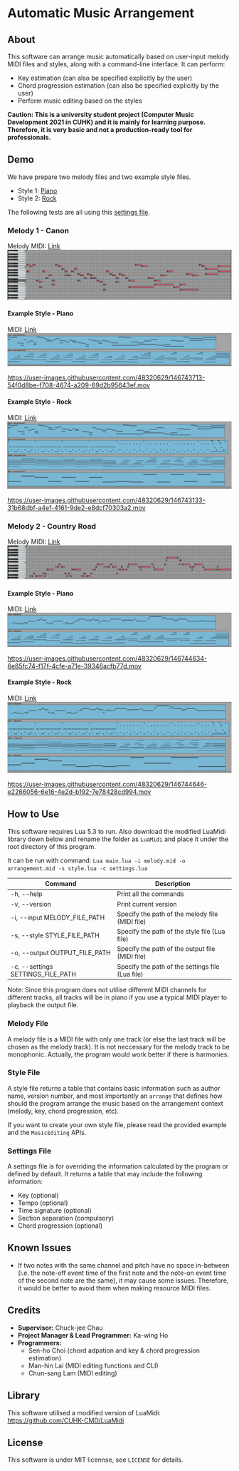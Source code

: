 # Automatic Music Arrangement

## About
This software can arrange music automatically based on user-input melody MIDI files and styles, along with a command-line interface. It can perform:
- Key estimation (can also be specified explicitly by the user)
- Chord progression estimation (can also be specified explicitly by the user)
- Perform music editing based on the styles

<b>Caution: This is a university student project (Computer Music Development 2021 in CUHK) and it is mainly for learning purpose. Therefore, it is very basic and not a production-ready tool for professionals.</b>

## Demo
We have prepare two melody files and two example style files.
- Style 1: [Piano](example-style-piano.lua)
- Style 2: [Rock](example-style-rock.lua)

The following tests are all using this [settings file](test-settings.lua).

### Melody 1 - Canon
Melody MIDI: [Link](Demo/canon-melody.mid)
![](Demo/canon-melody.png)

#### Example Style - Piano
MIDI: [Link](Demo/canon-piano.mid)
![](Demo/canon-piano.png)

https://user-images.githubusercontent.com/48320629/146743713-54f0d8be-f708-4674-a209-69d2b95643ef.mov


#### Example Style - Rock
MIDI: [Link](Demo/canon-rock.mid)
![](Demo/canon-rock.png)

https://user-images.githubusercontent.com/48320629/146743133-31b68dbf-a4ef-4161-9de2-e8dcf70303a2.mov

### Melody 2 - Country Road
Melody MIDI: [Link](Demo/country-road-melody.mid)
![](Demo/country-road-melody.png)

#### Example Style - Piano
MIDI: [Link](Demo/country-road-piano.mid)
![](Demo/country-road-piano.png)

https://user-images.githubusercontent.com/48320629/146744634-6e85fc74-f17f-4cfe-a71e-39346acfb77d.mov

#### Example Style - Rock
MIDI: [Link](Demo/country-road-rock.mid)
![](Demo/country-road-rock.png)

https://user-images.githubusercontent.com/48320629/146744646-e2266056-6e16-4e2d-b192-7e78428cd994.mov

## How to Use
This software requires Lua 5.3 to run. Also download the modified LuaMidi library down below and rename the folder as `LuaMidi` and place it under the root directory of this program.

It can be run with command: `Lua main.lua -i melody.mid -o arrangement.mid -s style.lua -c settings.lua`

| Command | Description |
| --- |---| 
| -h, --help | Print all the commands |
| -v, --version | Print current version |
| -i, --input MELODY_FILE_PATH | Specify the path of the melody file (MIDI file) |
| -s, --style STYLE_FILE_PATH | Specify the path of the style file (Lua file) |
| -o, --output OUTPUT_FILE_PATH | Specify the path of the output file (MIDI file) |
| -c, --settings SETTINGS_FILE_PATH | Specify the path of the settings file (Lua file) 

Note: Since this program does not utilise different MIDI channels for different tracks, all tracks will be in piano if you use a typical MIDI player to playback the output file.

### Melody File
A melody file is a MIDI file with only one track (or else the last track will be chosen as the melody track). It is not neccessary for the melody track to be monophonic. Actually, the program would work better if there is harmonies.

### Style File
A style file returns a table that contains basic information such as author name, version number, and most importantly an `arrange` that defines how should the program arrange the music based on the arrangement context (melody, key, chord progression, etc).

If you want to create your own style file, please read the provided example and the `MusicEditing` APIs.

### Settings File
A settings file is
for overriding the information calculated by the program or defined by default. It returns a table that may include the following information:
- Key (optional)
- Tempo (optional)
- Time signature (optional)
- Section separation (compulsory)
- Chord progression (optional)

## Known Issues
- If two notes with the same channel and pitch have no space in-between (i.e. the note-off event time of the first note and the note-on event time of the second note are the same), it may cause some issues. Therefore, it would be better to avoid them when making resource MIDI files.


## Credits
- <b>Supervisor:</b> Chuck-jee Chau
- <b>Project Manager & Lead Programmer:</b>	Ka-wing Ho
- <b>Programmers:</b>
  - Sen-ho Choi (chord adpation and key & chord progression estimation)
  - Man-hin Lai (MIDI editing functions and CLI)
  - Chun-sang Lam (MIDI editing)

## Library
This software utilised a modified version of LuaMidi: https://github.com/CUHK-CMD/LuaMidi

## License
This software is under MIT licennse, see `LICENSE` for details.

